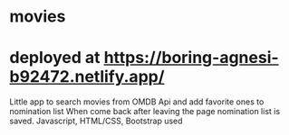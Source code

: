 # movies
# deployed at https://boring-agnesi-b92472.netlify.app/
 Little app to search movies from OMDB Api and add favorite ones to nomination list
 When come back after leaving the page nomination list is saved.
 Javascript, HTML/CSS, Bootstrap used


